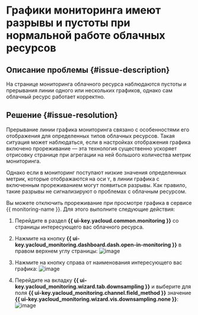 # Графики мониторинга имеют разрывы и пустоты при нормальной работе облачных ресурсов


## Описание проблемы {#issue-description}

На странице мониторинга облачного ресурса наблюдаются пустоты и прерывания линии одного или нескольких графиков, однако сам облачный ресурс работает корректно.

## Решение {#issue-resolution}

Прерывание линии графика мониторинга связано с особенностями его отображения для определенных типов облачных ресурсов. Такая ситуация может наблюдаться, если в настройках отображения графика включено прореживание — эта технология существенно ускоряет отрисовку странице при агрегации на ней большого количества метрик мониторинга. 

Однако если в мониторинг поступают низкие значения определенных метрик, которые отображаются на оси `Y`, в линии графика с включенным прореживанием могут появиться разрывы. Как правило, такие разрывы не сигнализируют о проблемах с облачным ресурсом.

Вы можете отключить прореживание при просмотре графика в сервисе {{ monitoring-name }}. Для этого выполните следующие действия:

1. Перейдите в раздел **{{ ui-key.yacloud.common.monitoring }}** со страницы интересующего вас облачного ресурса.

1. Нажмите на кнопку **{{ ui-key.yacloud_monitoring.dashboard.dash.open-in-monitoring }}** в правом верхнем углу страницы:
![image](../../../_assets/troubleshooting/monitoring/open-in-monitoring-highlight.png)

1. Нажмите на кнопку справа от наименования интересующего вас графика:
![image](../../../_assets/troubleshooting/monitoring/compass-button-highlight.png)

1. Перейдите на вкладку **{{ ui-key.yacloud_monitoring.wizard.tab.downsampling }}** и выберите для поля **{{ ui-key.yacloud_monitoring.channel.field_method }}** значение **{{ ui-key.yacloud_monitoring.wizard.vis.downsampling.none }}**:
![image](../../../_assets/troubleshooting/monitoring/disable-thinning.png)
